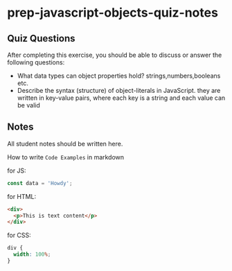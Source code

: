# prep-javascript-objects-quiz-notes

## Quiz Questions

After completing this exercise, you should be able to discuss or answer the following questions:

- What data types can object properties hold?
  strings,numbers,booleans etc.
- Describe the syntax (structure) of object-literals in JavaScript.
  they are written in key-value pairs, where each key is a string and each value can be valid

## Notes

All student notes should be written here.

How to write `Code Examples` in markdown

for JS:

```javascript
const data = 'Howdy';
```

for HTML:

```html
<div>
  <p>This is text content</p>
</div>
```

for CSS:

```css
div {
  width: 100%;
}
```
